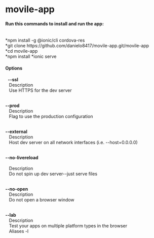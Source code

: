 # movile-app
<h4><strong>Run this commands to install and run the app:</strong></h4><br>
*npm install -g @ionic/cli cordova-res<br>
*git clone https://github.com/danielo8417/movile-app.git/movile-app<br>
*cd movile-app <br>
*npm install 
*ionic serve<br>


<h4><strong>Options</strong></h4>
&nbsp;&nbsp;<strong>--ssl</strong><br>
&nbsp;&nbsp;&nbsp;Description<br>
&nbsp;&nbsp;&nbsp;Use HTTPS for the dev server<br><br>

<strong>--prod</strong><br>
&nbsp;&nbsp;&nbsp;Description	<br>
&nbsp;&nbsp;&nbsp;Flag to use the production configuration<br><br>

<strong>--external</strong><br>
&nbsp;&nbsp;&nbsp;Description	<br>
&nbsp;&nbsp;&nbsp;Host dev server on all network interfaces (i.e. --host=0.0.0.0)<br><br>

<strong>--no-livereload</strong><br><br>
&nbsp;&nbsp;&nbsp;Description	<br>
&nbsp;&nbsp;&nbsp;Do not spin up dev server--just serve files<br><br>

<strong>--no-open</strong><br>
&nbsp;&nbsp;&nbsp;Description	<br>
&nbsp;&nbsp;&nbsp;Do not open a browser window<br><br>

<strong>--lab</strong><br>
&nbsp;&nbsp;&nbsp;Description<br>
&nbsp;&nbsp;&nbsp;Test your apps on multiple platform types in the browser<br>
&nbsp;&nbsp;&nbsp;Aliases	-l<br><br>
